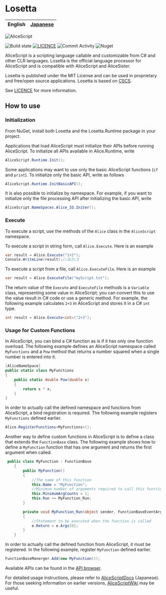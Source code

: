 ﻿# Losetta

|English|[Japanese](README-ja.md)|
|-|-|

![AliceScript](https://wsoft.ws/products/AliceScript.svg)

![Build state](https://github.com/WSOFT-Project/Losetta/actions/workflows/codeql.yml/badge.svg)
[![LICENCE](https://img.shields.io/github/license/WSOFT-Project/Losetta)](LICENCE.md)
![Commit Activity](https://img.shields.io/github/commit-activity/y/WSOFT-Project/Losetta)
![Nuget](https://img.shields.io/nuget/dt/Losetta)

AliceScript is a scripting language callable and customizable from C# and other CLR languages.
Losetta is the official language processor for AliceScript and is compatible with AliceScript and AliceSister.

Losetta is published under the MIT License and can be used in proprietary and free/open source applications. Losetta is based on [CSCS](https://github.com/vassilych/cscs).

See [LICENCE](/LICENSE.txt) for more information.

## How to use
### Initialization
From NuGet, install both Losetta and the Losetta.Runtime package in your project.

Applications that load AliceScript must initialize their APIs before running AliceScript.
To initialize all APIs available in Alice.Runtime, write

```cs
AliceScript.Runtime.Init();
```

Some applications may want to use only the basic AliceScript functions (`if` and `print`). To initialize only the basic API, write as follows

```cs
AliceScript.Runtime.InitBasicAPI();
```

It is also possible to initialize by namespace.
For example, if you want to initialize only the file processing API after initializing the basic API, write

```cs
AliceScript.NameSpaces.Alice_IO.Initer();
```

### Execute
To execute a script, use the methods of the `Alice` class in the `AliceScript` namespace.

To execute a script in string form, call `Alice.Execute`. Here is an example

```cs
var result = Alice.Execute("1+2");
Console.WriteLine(result);//出力:3
```

To execute a script from a file, call `Alice.ExecuteFile`. Here is an example

```cs
var result = Alice.ExecuteFile("myScript.txt");
```

The return value of the `Execute` and `ExecuteFile` methods is a `Variable` class, representing some value in AliceScript; you can convert this to use the value result in C# code or use a generic method. For example, the following example calculates `2+3` in AliceScript and stores it in a C# `int` type.

```cs
int result = Alice.Execute<int>("2+3");
```

### Usage for Custom Functions
In AliceScript, you can bind a C# function as is if it has only one function overload. The following example defines an AliceScript namespace called `MyFunctions` and a `Pow` method that returns a number squared when a single number is entered into it.

```cs
[AliceNameSpace]
public static class MyFunctions
{
    public static double Pow(double x)
    {
        return x * x;
    }
}
```

In order to actually call the defined namespace and functions from AliceScript, a bind registration is required. The following example registers ``MyFunctions`` defined earlier.

```cs
Alice.RegisterFunctions<MyFunctions>();
```

Another way to define custom functions in AliceScript is to define a class that extends the `FunctionBase` class.
The following example shows how to define a `MyFunction` function that has one argument and returns the first argument when called.

```cs
 public class MyFunction : FunctionBase
    {
        public MyFunction()
        {
            //The name of this function
            this.Name = "MyFunction";
            //Minimum number of arguments required to call this function
            this.MinimumArgCounts = 1;
            this.Run += MyFunction_Run;
        }

        private void MyFunction_Run(object sender, FunctionBaseEventArgs e)
        {
            //Statement to be executed when the function is called
            e.Return = e.Args[0];
        }
    }
```

In order to actually call the defined function from AliceScript, it must be registered. In the following example, register `MyFunction` defined earlier.

```cs
FunctionBaseManerger.Add(new MyFunction());
```

Available APIs can be found in the [API browser](https://docs.wsoft.ws/products/alice/api/).

For detailed usage instructions, please refer to [AliceScriptDocs](https://docs.wsoft.ws/products/alice) (Japanese). For those seeking information on earlier versions, [AliceScriptWiki](https://alice.wsoft.ws/) may be useful.